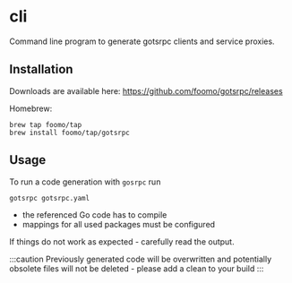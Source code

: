 # cli 

Command line program to generate gotsrpc clients and service proxies.

## Installation

Downloads are available here: https://github.com/foomo/gotsrpc/releases

Homebrew:

```shell
brew tap foomo/tap
brew install foomo/tap/gotsrpc
```

## Usage

To run a code generation with `gosrpc` run

```shell
gotsrpc gotsrpc.yaml
```

- the referenced Go code has to compile
- mappings for all used packages must be configured

If things do not work as expected - carefully read the output.

:::caution
Previously generated code will be overwritten and potentially obsolete files will not be deleted - please add a clean to your build
:::
